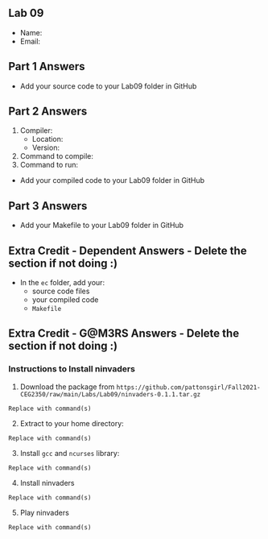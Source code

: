 ## Lab 09

- Name:
- Email:

## Part 1 Answers

- Add your source code to your Lab09 folder in GitHub

## Part 2 Answers

1. Compiler:
   - Location:
   - Version:
2. Command to compile:
3. Command to run:

- Add your compiled code to your Lab09 folder in GitHub

## Part 3 Answers

- Add your Makefile to your Lab09 folder in GitHub

## Extra Credit - Dependent Answers - Delete the section if not doing :)

- In the `ec` folder, add your:
  - source code files
  - your compiled code
  - `Makefile`

## Extra Credit - G@M3RS Answers - Delete the section if not doing :)

### Instructions to Install ninvaders

1. Download the package from `https://github.com/pattonsgirl/Fall2021-CEG2350/raw/main/Labs/Lab09/ninvaders-0.1.1.tar.gz`

```
Replace with command(s)
```

2. Extract to your home directory:

```
Replace with command(s)
```

3. Install `gcc` and `ncurses` library:

```
Replace with command(s)
```

4. Install ninvaders

```
Replace with command(s)
```

5. Play ninvaders

```
Replace with command(s)
```

